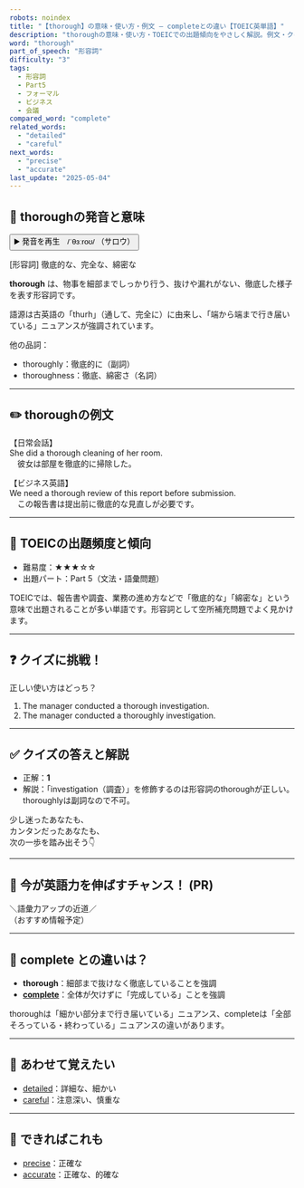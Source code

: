 ```yaml
---
robots: noindex
title: "【thorough】の意味・使い方・例文 ― completeとの違い【TOEIC英単語】"
description: "thoroughの意味・使い方・TOEICでの出題傾向をやさしく解説。例文・クイズ付きでcompleteとの違いもわかりやすく学べます。"
word: "thorough"
part_of_speech: "形容詞"
difficulty: "3"
tags:
  - 形容詞
  - Part5
  - フォーマル
  - ビジネス
  - 会議
compared_word: "complete"
related_words:
  - "detailed"
  - "careful"
next_words:
  - "precise"
  - "accurate"
last_update: "2025-05-04"
---
```


## 🔰 thoroughの発音と意味

<button class="play-audio" onclick="playTTS('thorough')">
  <span class="play-audio-main">
    ▶️ 発音を再生　/ˈθɜːroʊ/
  </span>
  <span class="play-audio-sub">
    （サロウ）
  </span>
</button>

[形容詞] 徹底的な、完全な、綿密な

**thorough** は、物事を細部までしっかり行う、抜けや漏れがない、徹底した様子を表す形容詞です。

語源は古英語の「thurh」（通して、完全に）に由来し、「端から端まで行き届いている」ニュアンスが強調されています。

他の品詞：  
- thoroughly：徹底的に（副詞）
- thoroughness：徹底、綿密さ（名詞）

---

## ✏️ thoroughの例文

【日常会話】  
She did a thorough cleaning of her room.  
　彼女は部屋を徹底的に掃除した。

【ビジネス英語】  
We need a thorough review of this report before submission.  
　この報告書は提出前に徹底的な見直しが必要です。

---

## 🎯 TOEICの出題頻度と傾向

- 難易度：★★★☆☆
- 出題パート：Part 5（文法・語彙問題）

TOEICでは、報告書や調査、業務の進め方などで「徹底的な」「綿密な」という意味で出題されることが多い単語です。形容詞として空所補充問題でよく見かけます。

---

## ❓ クイズに挑戦！

正しい使い方はどっち？

1. The manager conducted a thorough investigation.  
2. The manager conducted a thoroughly investigation.

---

## ✅ クイズの答えと解説

- 正解：**1**
- 解説：「investigation（調査）」を修飾するのは形容詞のthoroughが正しい。thoroughlyは副詞なので不可。

少し迷ったあなたも、  
カンタンだったあなたも、  
次の一歩を踏み出そう👇️

---

## 🚀 今が英語力を伸ばすチャンス！ (PR)

<div class="info-center">
＼語彙力アップの近道／<br>  
（おすすめ情報予定）
</div>

---

## 🤔  complete との違いは？

- **thorough**：細部まで抜けなく徹底していることを強調
- **[complete](/word/complete/)**：全体が欠けずに「完成している」ことを強調

thoroughは「細かい部分まで行き届いている」ニュアンス、completeは「全部そろっている・終わっている」ニュアンスの違いがあります。

---

## 🧩 あわせて覚えたい

- [detailed](/word/detailed/)：詳細な、細かい
- [careful](/word/careful/)：注意深い、慎重な

---

## 📖 できればこれも

- [precise](/word/precise/)：正確な
- [accurate](/word/accurate/)：正確な、的確な

<!-- cvid: aid20_bid48 -->
